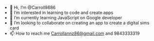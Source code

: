 - 👋 Hi, I’m @Carroll8686
- 👀 I’m interested in learning to code and create apps
- 🌱 I’m currently learning JavaScript on Google developer
- 💞️ I’m looking to collaborate on creating an app to create a digital sims card
- 📫 How to reach me Carrollannz86@gmail.com and 9843333319

<!---
Carroll8686/Carroll8686 is a ✨ special ✨ repository because its `README.md` (this file) appears on your GitHub profile.
You can click the Preview link to take a look at your changes.
--->

